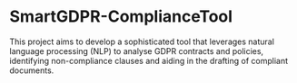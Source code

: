 # SmartGDPR-ComplianceTool
This project aims to develop a sophisticated tool that leverages natural language processing (NLP) to analyse GDPR contracts and policies, identifying non-compliance clauses and aiding in the drafting of compliant documents.
